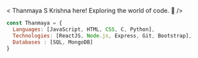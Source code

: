 < Thanmaya S Krishna here! Exploring the world of code. 👋 />

```javascript
const Thanmaya = {
  Languages: [JavaScript, HTML, CSS, C, Python],
  Technologies: [ReactJS, Node.js, Express, Git, Bootstrap],
  Databases : [SQL, MongoDB]
}
